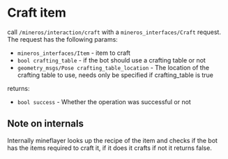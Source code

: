# Craft item
call `/mineros/interaction/craft` with a `mineros_interfaces/Craft` request. The request has the following params:

- `mineros_interfaces/Item` - item to craft
- `bool crafting_table` - if the bot should use a crafting table or not
- `geometry_msgs/Pose crafting_table_location` -  The location of the crafting table to use, needs only be specified if crafting_table is true

returns:
- `bool success` - Whether the operation was successful or not

## Note on internals
Internally mineflayer looks up the recipe of the item and checks if the bot has the items required to craft it, if it does it crafts if not it returns false.